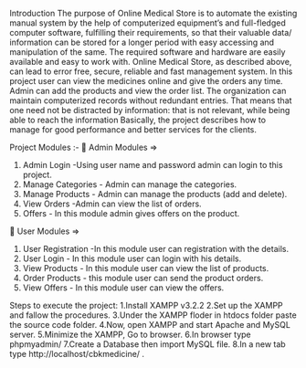 Introduction
The purpose of Online Medical Store is to automate the existing manual system by the help of computerized equipment’s and full-fledged computer software, 
fulfilling their requirements, so that their valuable data/ information can be stored for a longer period with easy accessing and manipulation of the same. 
The required software and hardware are easily available and easy to work with. Online Medical Store, as described above, can lead to error free, secure,
reliable and fast management system. 
In this project user can view the medicines online and give the orders any time. 
Admin can add the products and view the order list. The organization can maintain computerized records without redundant entries. 
That means that one need not be distracted by information: that is not relevant, while being able to reach the information Basically, 
the project describes how to manage for good performance and better services for the clients.

Project Modules :-
	Admin Modules =>
1.	Admin Login -Using user name and password admin can login to this project.
2.	Manage Categories - Admin can manage the categories.
3.	Manage Products - Admin can manage the products (add and delete).
4.	View Orders -Admin can view the list of orders.
5.	Offers - In this module admin gives offers on the product.

	User Modules =>
1.	User Registration -In this module user can registration with the details.
2.	User Login - In this module user can login with his details.
3.	View Products - In this module user can view the list of products.
4.	Order Products - this module user can send the product orders.
5.	View Offers - In this module user can view the offers. 


Steps to execute the project:
1.Install XAMPP v3.2.2 
2.Set up the XAMPP and fallow the procedures.
3.Under the XAMPP floder in htdocs folder paste the source code folder.
4.Now, open XAMPP and start Apache and MySQL server.
5.Minimize the XAMPP, Go to browser.
6.In browser type phpmyadmin/
7.Create a Database then import MySQL file.
8.In a new tab type http://localhost/cbkmedicine/ .
 

